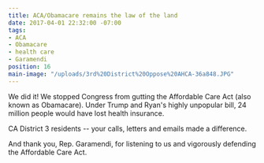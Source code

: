 ```yaml
---
title: ACA/Obamacare remains the law of the land
date: 2017-04-01 22:32:00 -07:00
tags:
- ACA
- Obamacare
- health care
- Garamendi
position: 16
main-image: "/uploads/3rd%20District%20Oppose%20AHCA-36a848.JPG"
---
```


We did it! We stopped Congress from gutting the Affordable Care Act (also known as Obamacare). Under Trump and Ryan's highly unpopular bill, 24 million people would have lost health insurance.   

CA District 3 residents -- your calls, letters and emails made a difference. 

And thank you, Rep. Garamendi, for listening to us and vigorously defending the Affordable Care Act. 